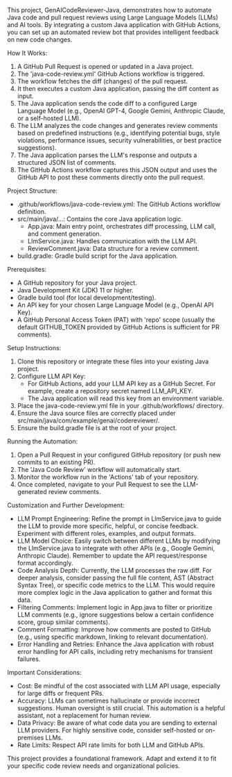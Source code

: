 This project, GenAICodeReviewer-Java, demonstrates how to automate Java code and pull request reviews using Large Language Models (LLMs) and AI tools. By integrating a custom Java application with GitHub Actions, you can set up an automated review bot that provides intelligent feedback on new code changes.

How It Works:
1. A GitHub Pull Request is opened or updated in a Java project.
2. The 'java-code-review.yml' GitHub Actions workflow is triggered.
3. The workflow fetches the diff (changes) of the pull request.
4. It then executes a custom Java application, passing the diff content as input.
5. The Java application sends the code diff to a configured Large Language Model (e.g., OpenAI GPT-4, Google Gemini, Anthropic Claude, or a self-hosted LLM).
6. The LLM analyzes the code changes and generates review comments based on predefined instructions (e.g., identifying potential bugs, style violations, performance issues, security vulnerabilities, or best practice suggestions).
7. The Java application parses the LLM's response and outputs a structured JSON list of comments.
8. The GitHub Actions workflow captures this JSON output and uses the GitHub API to post these comments directly onto the pull request.

Project Structure:
- .github/workflows/java-code-review.yml: The GitHub Actions workflow definition.
- src/main/java/...: Contains the core Java application logic.
  - App.java: Main entry point, orchestrates diff processing, LLM call, and comment generation.
  - LlmService.java: Handles communication with the LLM API.
  - ReviewComment.java: Data structure for a review comment.
- build.gradle: Gradle build script for the Java application.

Prerequisites:
- A GitHub repository for your Java project.
- Java Development Kit (JDK) 11 or higher.
- Gradle build tool (for local development/testing).
- An API key for your chosen Large Language Model (e.g., OpenAI API Key).
- A GitHub Personal Access Token (PAT) with 'repo' scope (usually the default GITHUB_TOKEN provided by GitHub Actions is sufficient for PR comments).

Setup Instructions:

1. Clone this repository or integrate these files into your existing Java project.
2. Configure LLM API Key:
   - For GitHub Actions, add your LLM API key as a GitHub Secret. For example, create a repository secret named LLM_API_KEY.
   - The Java application will read this key from an environment variable.
3. Place the java-code-review.yml file in your .github/workflows/ directory.
4. Ensure the Java source files are correctly placed under src/main/java/com/example/genai/codereviewer/.
5. Ensure the build.gradle file is at the root of your project.

Running the Automation:

1. Open a Pull Request in your configured GitHub repository (or push new commits to an existing PR).
2. The 'Java Code Review' workflow will automatically start.
3. Monitor the workflow run in the 'Actions' tab of your repository.
4. Once completed, navigate to your Pull Request to see the LLM-generated review comments.

Customization and Further Development:

- LLM Prompt Engineering: Refine the prompt in LlmService.java to guide the LLM to provide more specific, helpful, or concise feedback. Experiment with different roles, examples, and output formats.
- LLM Model Choice: Easily switch between different LLMs by modifying the LlmService.java to integrate with other APIs (e.g., Google Gemini, Anthropic Claude). Remember to update the API request/response format accordingly.
- Code Analysis Depth: Currently, the LLM processes the raw diff. For deeper analysis, consider passing the full file content, AST (Abstract Syntax Tree), or specific code metrics to the LLM. This would require more complex logic in the Java application to gather and format this data.
- Filtering Comments: Implement logic in App.java to filter or prioritize LLM comments (e.g., ignore suggestions below a certain confidence score, group similar comments).
- Comment Formatting: Improve how comments are posted to GitHub (e.g., using specific markdown, linking to relevant documentation).
- Error Handling and Retries: Enhance the Java application with robust error handling for API calls, including retry mechanisms for transient failures.

Important Considerations:
- Cost: Be mindful of the cost associated with LLM API usage, especially for large diffs or frequent PRs.
- Accuracy: LLMs can sometimes hallucinate or provide incorrect suggestions. Human oversight is still crucial. This automation is a helpful assistant, not a replacement for human review.
- Data Privacy: Be aware of what code data you are sending to external LLM providers. For highly sensitive code, consider self-hosted or on-premises LLMs.
- Rate Limits: Respect API rate limits for both LLM and GitHub APIs.

This project provides a foundational framework. Adapt and extend it to fit your specific code review needs and organizational policies.